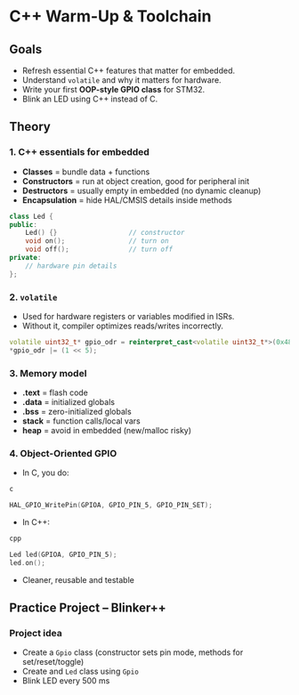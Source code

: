 # C++ Warm-Up & Toolchain
## Goals
- Refresh essential C++ features that matter for embedded.
- Understand `volatile` and why it matters for hardware.
- Write your first **OOP-style GPIO class** for STM32.
- Blink an LED using C++ instead of C.

## Theory 
### 1. C++ essentials for embedded
   - **Classes** = bundle data + functions
   - **Constructors** = run at object creation, good for peripheral init
   - **Destructors** = usually empty in embedded (no dynamic cleanup)
   - **Encapsulation** = hide HAL/CMSIS details inside methods
```cpp
class Led {
public:
    Led() {}                  // constructor
    void on();                // turn on
    void off();               // turn off
private:
    // hardware pin details
};
```

### 2. `volatile`
- Used for hardware registers or variables modified in ISRs.
- Without it, compiler optimizes reads/writes incorrectly.
```cpp
volatile uint32_t* gpio_odr = reinterpret_cast<volatile uint32_t*>(0x48000014);
*gpio_odr |= (1 << 5);
```

### 3. Memory model
- **.text** = flash code
- **.data** = initialized globals
- **.bss** = zero-initialized globals
- **stack** = function calls/local vars
- **heap** = avoid in embedded (new/malloc risky)

### 4. Object-Oriented GPIO
- In C, you do:
```C
c

HAL_GPIO_WritePin(GPIOA, GPIO_PIN_5, GPIO_PIN_SET);
```
- In C++:
```cpp
cpp

Led led(GPIOA, GPIO_PIN_5);
led.on();
```
  - Cleaner, reusable and testable


## Practice Project – Blinker++
### Project idea
- Create a `Gpio` class (constructor sets pin mode, methods for set/reset/toggle)
- Create and `Led` class using `Gpio`
- Blink LED every 500 ms